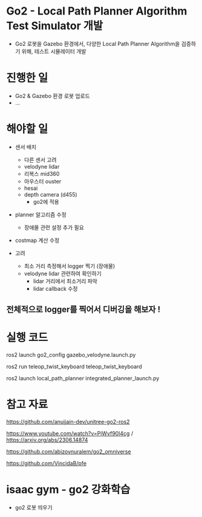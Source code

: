 # Go2 - Local Path Planner Algorithm Test Simulator 개발
- Go2 로봇을 Gazebo 환경에서, 다양한 Local Path Planner Algorithm을 검증하기 위해, 테스트 시뮬레이터 개발

# 진행한 일
- Go2 & Gazebo 환경 로봇 업로드
- ...

# 해야할 일
- 센서 배치 
    - 다른 센서 고려
    - velodyne lidar
    - 리복스 mid360
    - 아우스터 ouster
    - hesai 
    - depth camera (d455)
        - go2에 적용 

- planner 알고리즘 수정
    - 장애물 관련 설정 추가 필요 

- costmap 계산 수정 

- 고려
    - 최소 거리 측정해서 logger 찍기 (장애물)
    - velodyne lidar 관련하여 확인하기 
        - lidar 거리에서 최소거리 파악 
        - lidar callback 수정


## 전체적으로 logger를 찍어서 디버깅을 해보자 ! 


# 실행 코드
ros2 launch go2_config gazebo_velodyne.launch.py 

ros2 run teleop_twist_keyboard teleop_twist_keyboard

ros2 launch local_path_planner integrated_planner_launch.py

# 참고 자료

https://github.com/anujjain-dev/unitree-go2-ros2

https://www.youtube.com/watch?v=PjWvf90l4cg / https://arxiv.org/abs/2306.14874

https://github.com/abizovnuralem/go2_omniverse

https://github.com/VincidaB/pfe



# isaac gym - go2 강화학습
- go2 로봇 띄우기